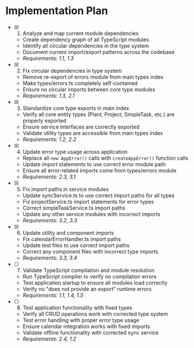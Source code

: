 # Implementation Plan

- [x] 1. Analyze and map current module dependencies
  - Create dependency graph of all TypeScript modules
  - Identify all circular dependencies in the type system
  - Document current import/export patterns across the codebase
  - _Requirements: 1.1, 1.3_

- [x] 2. Fix circular dependencies in type system
  - Remove re-export of errors module from main types index
  - Make types/errors.ts completely self-contained
  - Ensure no circular imports between core type modules
  - _Requirements: 1.3, 2.1_

- [x] 3. Standardize core type exports in main index
  - Verify all core entity types (Plant, Project, SimpleTask, etc.) are properly exported
  - Ensure service interfaces are correctly exported
  - Validate utility types are accessible from main types index
  - _Requirements: 1.2, 2.2_

- [x] 4. Update error type usage across application
  - Replace all `new AppError()` calls with `createAppError()` function calls
  - Update import statements to use correct error module path
  - Ensure all error-related imports come from types/errors module
  - _Requirements: 2.3, 3.1_

- [x] 5. Fix import paths in service modules
  - Update syncService.ts to use correct import paths for all types
  - Fix projectService.ts import statements for error types
  - Correct simpleTaskService.ts import paths
  - Update any other service modules with incorrect imports
  - _Requirements: 3.2, 3.3_

- [x] 6. Update utility and component imports
  - Fix calendarErrorHandler.ts import paths
  - Update test files to use correct import paths
  - Correct any component files with incorrect type imports
  - _Requirements: 3.3, 3.4_

- [ ] 7. Validate TypeScript compilation and module resolution
  - Run TypeScript compiler to verify no compilation errors
  - Test application startup to ensure all modules load correctly
  - Verify no "does not provide an export" runtime errors
  - _Requirements: 1.1, 1.4, 1.5_

- [ ] 8. Test application functionality with fixed types
  - Verify all CRUD operations work with corrected type system
  - Test error handling with proper error type usage
  - Ensure calendar integration works with fixed imports
  - Validate offline functionality with corrected sync service
  - _Requirements: 2.4, 1.2_